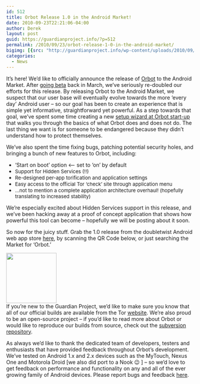 ```yaml
---
id: 512
title: Orbot Release 1.0 in the Android Market!
date: 2010-09-23T22:21:06-04:00
author: Derek
layout: post
guid: https://guardianproject.info/?p=512
permalink: /2010/09/23/orbot-release-1-0-in-the-android-market/
bigimg: [{src: "http://guardianproject.info/wp-content/uploads/2010/09/qr_orbot-64x64.png",}]
categories:
  - News
---
```

It’s here! We’d like to officially announce the release of [Orbot](https://guardianproject.info/apps/orbot/) to the Android Market. After [going beta](https://guardianproject.info/2010/03/04/orbot-goes-beta/) back in March, we’ve seriously re-doubled our efforts for this release. By releasing Orbot to the Android Market, we suspect that our user base will eventually evolve towards the more ‘every day’ Android user – so our goal has been to create an experience that is simple yet informative, straightforward yet powerful. As a step towards that goal, we’ve spent some time creating a new [setup wizard at Orbot start-up](https://guardianproject.info/2010/07/29/orbot-update-new-setup-wizard-at-startup/) that walks you through the basics of what Orbot does and does not do. The last thing we want is for someone to be endangered because they didn’t understand how to protect themselves.

We’ve also spent the time fixing bugs, patching potential security holes, and bringing a bunch of new features to Orbot, including:

  * ‘Start on boot’ option <– set to ‘on’ by default
  * <span style="font-size: 13.1944px;">Support for Hidden Services (!!)</span>
  * <span style="font-size: 13.1944px;">Re-designed per-app torification and application settings</span>
  * <span style="font-size: 13.1944px;">Easy access to the official Tor ‘check’ site through application menu</span>
  * <span style="font-size: 13.1944px;">…not to mention a complete application architecture overhaul! (hopefully translating to increased stability)</span>

We’re especially excited about Hidden Services support in this release, and we’ve been hacking away at a proof of concept application that shows how powerful this tool can become – hopefully we will be posting about it soon.

So now for the juicy stuff. Grab the 1.0 release from the doubletwist Android web app store [here](http://www.doubletwist.com/apps/android/orbot-tor-on-android/-8175007413332940359), by scanning the QR Code below, or just searching the Market for ‘Orbot.’

[<img class="aligncenter size-full wp-image-526" title="qr_orbot" src="https://guardianproject.info/wp-content/uploads/2010/09/qr_orbot.png" alt="" width="135" height="135" srcset="https://guardianproject.info/wp-content/uploads/2010/09/qr_orbot.png 135w, https://guardianproject.info/wp-content/uploads/2010/09/qr_orbot-64x64.png 64w" sizes="(max-width: 135px) 100vw, 135px" />](https://guardianproject.info/wp-content/uploads/2010/09/qr_orbot.png)  
If you’re new to the Guardian Project, we’d like to make sure you know that all of our official builds are available from the Tor [website](http://www.torproject.org/dist/android/). We’re also proud to be an open-source project – if you’d like to read more about Orbot or would like to reproduce our builds from source, check out the [subversion repository](https://svn.torproject.org/svn/projects/android/trunk/Orbot/).

As always we’d like to thank the dedicated team of developers, testers and enthusiasts that have provided feedback throughout Orbot’s development. We’ve tested on Android 1.x and 2.x devices such as the MyTouch, Nexus One and Motorola Droid [we also did port to a Nook 😉 ] – so we’d love to get feedback on performance and functionality on any and all of the ever growing family of Android devices. Please report bugs and feedback [here](https://trac.torproject.org/projects/tor).